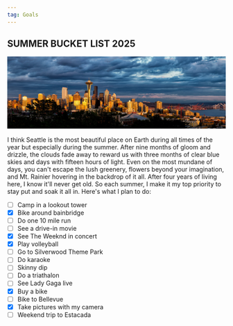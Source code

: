 ```yaml
---
tag: Goals
---
```


## SUMMER BUCKET LIST 2025

<img src="/pictures/summer2025.jpg"/>

I think Seattle is the most beautiful place on Earth during all times of the year but especially during the summer. After nine months of gloom and drizzle, the clouds fade away to reward us with three months of clear blue skies and days with fifteen hours of light. Even on the most mundane of days, you can't escape the lush greenery, flowers beyond your imagination, and Mt. Rainier hovering in the backdrop of it all. After four years of living here, I know it'll never get old. So each summer, I make it my top priority to stay put and soak it all in. Here's what I plan to do: 

- [ ] Camp in a lookout tower
- [x] Bike around bainbridge
- [ ] Do one 10 mile run
- [ ] See a drive-in movie
- [x] See The Weeknd in concert
- [x] Play volleyball
- [ ] Go to Silverwood Theme Park
- [ ] Do karaoke
- [ ] Skinny dip
- [ ] Do a triathalon
- [ ] See Lady Gaga live
- [x] Buy a bike
- [ ] Bike to Bellevue
- [x] Take pictures with my camera
- [ ] Weekend trip to Estacada
